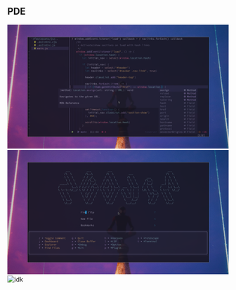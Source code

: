 ## PDE
![desktop](docs/pde.png)
![desktop](docs/setup.png)
![idk](https://m.media-amazon.com/images/I/91lO-pUEdgL._AC_UF1000,1000_QL80_.jpg)
